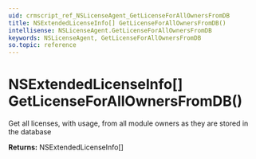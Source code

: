 ```yaml
---
uid: crmscript_ref_NSLicenseAgent_GetLicenseForAllOwnersFromDB
title: NSExtendedLicenseInfo[] GetLicenseForAllOwnersFromDB()
intellisense: NSLicenseAgent.GetLicenseForAllOwnersFromDB
keywords: NSLicenseAgent, GetLicenseForAllOwnersFromDB
so.topic: reference
---
```


# NSExtendedLicenseInfo[] GetLicenseForAllOwnersFromDB()

Get all licenses, with usage, from all module owners as they are stored in the database

**Returns:** NSExtendedLicenseInfo[]
